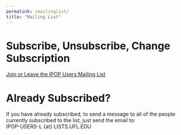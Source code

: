 ```yaml
---
permalink: /mailinglist/
title: "Mailing List"
---
```

# <i class="fa fa-envelope-o" aria-hidden="true"></i>Subscribe, Unsubscribe, Change Subscription
[Join or Leave the IPOP Users Mailing List](https://lists.ufl.edu/cgi-bin/wa?SUBED1=IPOP-USERS-L&A=1)

# <i class="fa fa-envelope-open-o" aria-hidden="true"></i>Already Subscribed?

If you have already subscribed, to send a message to all of the people currently subscribed to the list, just send the email to:  
IPOP-USERS-L {at} LISTS.UFL.EDU